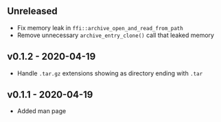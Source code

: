 ## Unreleased

* Fix memory leak in `ffi::archive_open_and_read_from_path`
* Remove unnecessary `archive_entry_clone()` call that leaked memory


## v0.1.2 - 2020-04-19

* Handle `.tar.gz` extensions showing as directory ending with `.tar`

## v0.1.1 - 2020-04-19

* Added man page
